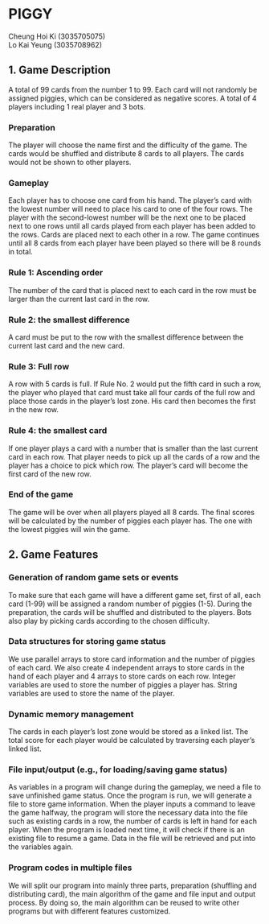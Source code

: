 # PIGGY
 
 
Cheung Hoi Ki (3035705075) <br/>
Lo Kai Yeung (3035708962)
 
 
 
## 1. Game Description
 
A total of 99 cards from the number 1 to 99. Each card will not randomly be assigned piggies, which can be considered as negative scores. A total of 4 players including 1 real player and 3 bots. 
 
 
### Preparation
 
The player will choose the name first and the difficulty of the game. The cards would be shuffled and distribute 8 cards to all players. The cards would not be shown to other players.
 
 
### Gameplay
 
Each player has to choose one card from his hand. The player’s card with the lowest number will need to place his card to one of the four rows. The player with the second-lowest number will be the next one to be placed next to one rows until all cards played from each player has been added to the rows. Cards are placed next to each other in a row. The game continues until all 8 cards from each player have been played so there will be 8 rounds in total.
 
 
### Rule 1: Ascending order
 
The number of the card that is placed next to each card in the row must be larger than the current last card in the row.
 
 
### Rule  2: the smallest difference
 
A card must be put to the row with the smallest difference between the current last card and the new card.
 
### Rule  3: Full row
 
A row with 5 cards is full. If Rule No. 2 would put the fifth card in such a row, the player who played that card must take all four cards of the full row and place those cards in the player’s lost zone. His card then becomes the first in the new row.
 
 
### Rule 4: the smallest card
 
If one player plays a card with a number that is smaller than the last current card in each row. That player needs to pick up all the cards of a row and the player has a choice to pick which row. The player’s card will become the first card of the new row.
 
 
### End of the game
 
The game will be over when all players played all 8 cards. The final scores will be calculated by the number of piggies each player has. The one with the lowest piggies will win the game.



## 2. Game Features

### Generation of random game sets or events
To make sure that each game will have a different game set, first of all, each card (1-99) will be assigned a random number of piggies (1-5). During the preparation, the cards will be shuffled and distributed to the players. Bots also play by picking cards according to the chosen difficulty. 
 
 
### Data structures for storing game status
We use parallel arrays to store card information and the number of piggies of each card. We also create 4 independent arrays to store cards in the hand of each player and 4 arrays to store cards on each row. Integer variables are used to store the number of piggies a player has. String variables are used to store the name of the player.
 
 
### Dynamic memory management
The cards in each player’s lost zone would be stored as a linked list. The total score for each player would be calculated by traversing each player’s linked list.
 
 
### File input/output (e.g., for loading/saving game status)
As variables in a program will change during the gameplay, we need a file to save unfinished game status. Once the program is run, we will generate a file to store game information. When the player inputs a command to leave the game halfway, the program will store the necessary data into the file such as existing cards in a row, the number of cards is left in hand for each player. When the program is loaded next time, it will check if there is an existing file to resume a game. Data in the file will be retrieved and put into the variables again.
 
 
### Program codes in multiple files
We will split our program into mainly three parts, preparation (shuffling and distributing card), the main algorithm of the game and file input and output process. By doing so, the main algorithm can be reused to write other programs but with different features customized. 

